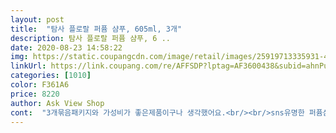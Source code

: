```yaml
---
layout: post 
title:  "탐사 플로랄 퍼퓸 샴푸, 605ml, 3개" 
description: 탐사 플로랄 퍼퓸 샴푸, 6 ..
date: 2020-08-23 14:58:22 
img: https://static.coupangcdn.com/image/retail/images/25919713335931-4c331be7-c5fe-495e-bf16-60c47410a1b1.jpg 
linkUrl: https://link.coupang.com/re/AFFSDP?lptag=AF3600438&subid=ahnPublicAsk&pageKey=1815713638&itemId=3090135127&vendorItemId=71077970933&traceid=V0-113-040f6265d6f9db10 
categories: [1010] 
color: F361A6 
price: 8220 
author: Ask View Shop 
cont:  "3개묶음패키지와 가성비가 좋은제품이구나 생각했어요.<br/><br/>sns유명한 퍼퓸샴푸써봤는데 금액면도, 배송이 오래걸리고 그런면에서 재구매의사가없었는데 쿠팡이일냈네요 요제품 혜자템입니다.<br/> 거품도완전잘나고, 샴푸후 뻣뻣하지않고,<br/>가득한 샤워용품이 절실히 필요하게 되었다.<br/><br/>거리두기 무색하게 빽빽하게 이뤄진 군중 사이에서는<br/>겉모습은 K사꺼랑 거의 비슷해요.<br/> 자세히 봐도 잘 모름 ㅋㅋㅋㅋ<br/>결국 이 계절만큼은 향을 찾아 샴푸를 찾는 여정을 떠났다.<br/><br/>그 샴푸들의 향과 매우 흡사하다.<br/> 마치 내가 미용실에서<br/>그래도 엄연히 샴푸다.<br/> 샴푸의 성능을 따지자는 게 아니다.<br/><br/>그래서 머리를 감은 모발이 매우 부드러워<br/>그래서 지금같은 시기에 향이 없는 샴푸를 썼다가는<br/>그런 나날의 연속속에서 향이 몸에 베길정도의 충분한 향이<br/>그렇게 선택된 샴푸가<br/>기존에 내가 쓰던 탈모 샴푸들의 특징인지는 모르겠으나 전부 다<br/>나는 괜찮을지언정 나와 가까이하는 이가 표정으로 말하거나<br/>나는 이 샴푸가 한방이니 거품이니 뭐니 보단 향이 중요했다.<br/><br/>남자의 짧은 머리카락조차 찰랑찰랑 춤을 추게 만들 것 같았다.<br/><br/>내게 무엇보다 중요한 것은 향이니 말이다.<br/><br/>눅눅하고 퀘퀘한 날씨에 머리칼이라도 상큼해(실제로는 달달한 향)지지 않을까 해서 써보았는데요.<br/><br/>두피 지성이신분들 좋으실 것 같아요 !<br/>땀방울이 비오듯 쏟아지기 일수다.<br/><br/>땀이 많이 나는 체질이라 땀냄새를 없애기 위해 매일 아침마다<br/>마지막으로 한 가지를 더 말한다면<br/>머리를 감고 말렸을 때 상당히 부드러운 모발을 접할 수 있었다.<br/><br/>머리를 감고 있는 것이 아닌가 착각을 불러일으킨다.<br/><br/>머리를 말리고 나면 퍼석퍼석한 느낌이 너무도 강했다.<br/><br/>몇몇 제품들을 써본 결과 이것들은 향이 거의 없다싶이하다.<br/><br/>몸에서 향이 잘 나는지는 다소 궁상맞을 지도 모르겠지만<br/>무던한 샴푸구나햇는데... <br/>! 친구들만나서 밥집에갔는데<br/>무슨 향수쓰냐고 연타 질문받았습니다!!^^<br/>방대한 양 때문에 오랫동안 쓸 수 있을 테니 말이다.<br/><br/>보통 샴푸들과 비슷하겠지? 사실 크게 생각하지않고 사용했어요<br/>사실 이전까지 두피와 모발을 신경 쓰겠다며 탈모용을 써왔으나<br/>사용시 거품도 무척 퐁신잘나고, 향이 진짜 퍼퓸샴푸다 하는 많이맡아본 호불호가 전혀없을것같은 향이라서 좋았고요ㅎ,<br/>생각보다 많은 거품이 나는구나 싶었는데 머리카락을 비빌때는<br/>생각해 본건데 왠지 미용실에서 사랑 받을만한 샴푸가 아닐지 싶다.<br/><br/>샤랄라하는 느낌을 기대하기엔 제 머리 상태가 받아주질 않네요.<br/><br/>샤워를 마친 다음 팔에 코를 갖다 대고 킁킁 맡아본다.<br/><br/>샤워를 하고 출근을 하지만 결국 집에 돌어오면 또 다시 샤워를<br/>샴푸 후 씻어내는데 머리가 뻣뻣... <br/><br/>속으로 끙끙 앓게 될 수도 있다.<br/><br/>손바닥과 손바닥을 맞대 비벼주었다.<br/><br/>손에서 비볐던 것 이상으로 풍성한 거품이 장관을 이뤘다.<br/><br/>여러번의 탈색과 염색, 그리고 방치로 인해 극심한 손상모입니다.<br/><br/>역시 하지말라는것에는 이유가 있습니다... <br/>... <br/>... <br/><br/>오전에 사용후 나왔는데,<br/>이 향에 대해 공감할 수 있게끔 설명하자면 미용실에서 맡을 수 있는<br/>이에 더해 꽃 향기같은 그윽한 향이 욕실을 가득 메우는 것 같았다.<br/><br/>익숙한 향과 풍성한 거품이 손님들로 하여금 만족도를 높일 테고<br/>재빨리 풀어헤치고 하나를 들어 욕실로 향했다.<br/><br/>지금 같은 시기에 에어컨이 틀어진 지하철을 탄다 한들<br/>촉촉하게 관리되니 너무좋아요! 비가 많이오고 굽굽한데, 이샴푸로  힐링되엇습니다.<br/> 가성비 향, 성능원하시는분들에게 완전추천드립니다!!☆☆☆☆☆<br/>쿠팡 브랜드라 브랜드를 보고 효능은 그다지 신경쓰진 않았다.<br/><br/>탐사 애용자인 저는 개인적으로 탐사브랜드만의 색상으로 디자인하면 어떨까 생각해보았습니다.<br/><br/>탐사 플로랄 퍼퓸 샴푸, 605ml다.<br/><br/>탐사가 아직 익숙하지 않아서인지 잘 모르더라구요.<br/>.<br/><br/>퇴근을 하고 땀샤워를 마친 상태에서 3개로 포장된 것을<br/>트리트먼트 처덕처덕했더니 향도 사라져서 슬펐어요... <br/>.<br/><br/>퍼퓸 샴푸가 손상모엔 별로 좋지않다하여 그동안 퍼퓸 샴푸는 거들떠도 안봤었는데요.<br/><br/>펌프질을 몇 번 하니 쭈욱 나온 샴푸에 물을 살짝 뭍혀<br/>하지만 머리는 어떻게 해야할 지 도저히 감이 안 왔다.<br/><br/>하지만 뭔가 뽀독뽀독한 느낌이 들어 좋았어요.<br/><br/>한 번 사면 대용량이다 보니 신중해야 한다.<br/><br/>할 수밖에 없는 상황이 연출된다.<br/><br/>향기가 진짜 물씬 나다보니 친구들도 어좋다?!샴푸야???말하고,<br/>향이 그윽하게 베겨졌을 때 그제야 안심할 수 있게 된다.<br/><br/>현재 제 모발 상태는 시골집 앞마당을 청소하던 싸리빗자루와 맞먹는 상태인데요.<br/><br/>" 
---
```

